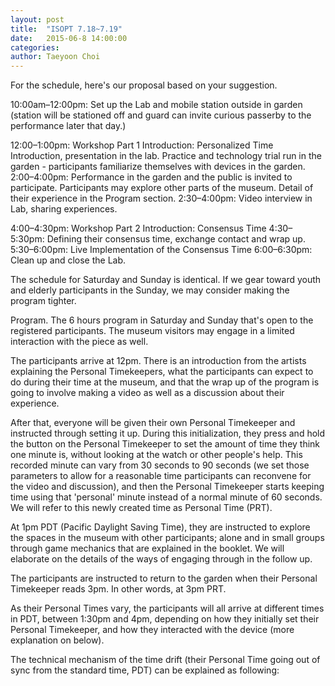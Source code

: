 ```yaml
---
layout: post
title:  "ISOPT 7.18~7.19"
date:   2015-06-8 14:00:00
categories:
author: Taeyoon Choi
---
```

For the schedule, here's our proposal based on your suggestion. 

10:00am–12:00pm: Set up the Lab and mobile station outside in garden (station will be stationed off and guard can invite curious passerby to the performance later that day.) 

12:00–1:00pm: Workshop Part 1 Introduction: Personalized Time 
Introduction, presentation in the lab. Practice and technology trial run in the garden - participants familiarize themselves with devices in the garden. 
2:00–4:00pm: Performance in the garden and the public is invited to participate. Participants may explore other parts of the museum.  Detail of their experience in the Program section. 
2:30–4:00pm: Video interview in Lab, sharing experiences. 

4:00–4:30pm: Workshop Part 2 Introduction: Consensus Time
4:30–5:30pm: Defining their consensus time, exchange contact and wrap up.
5:30–6:00pm: Live Implementation of the Consensus Time
6:00–6:30pm: Clean up and close the Lab. 

The schedule for Saturday and Sunday is identical. If we gear toward youth and elderly participants in the Sunday, we may consider making the program tighter. 

Program. 
The 6 hours program in Saturday and Sunday that's open to the registered participants. The museum visitors may engage in a limited interaction with the piece as well.  

The participants arrive at 12pm. There is an introduction from the artists explaining the Personal Timekeepers, what the participants can expect to do during their time at the museum, and that the wrap up of the program is going to involve making a video as well as a discussion about their experience. 

After that, everyone will be given their own Personal Timekeeper and instructed through setting it up. During this initialization, they press and hold the button on the Personal Timekeeper to set the amount of time they think one minute is, without looking at the watch or other people's help. This recorded minute can vary from 30 seconds to 90 seconds (we set those parameters to allow for a reasonable time participants can reconvene for the video and discussion), and then the Personal Timekeeper starts keeping time using that 'personal' minute instead of a normal minute of 60 seconds. We will refer to this newly created time as Personal Time (PRT).

At 1pm PDT (Pacific Daylight Saving Time), they are instructed to explore the spaces in the museum with other participants; alone and in small groups through game mechanics that are explained in the booklet. We will elaborate on the details of the ways of engaging through in the follow up. 

The participants are instructed to return to the garden when their Personal Timekeeper reads 3pm. In other words, at 3pm PRT.

As their Personal Times vary, the participants will all arrive at different times in PDT, between 1:30pm and 4pm, depending on how they initially set their Personal Timekeeper, and how they interacted with the device (more explanation on below).

The technical mechanism of the time drift (their Personal Time going out of sync from the standard time, PDT) can be explained as following: